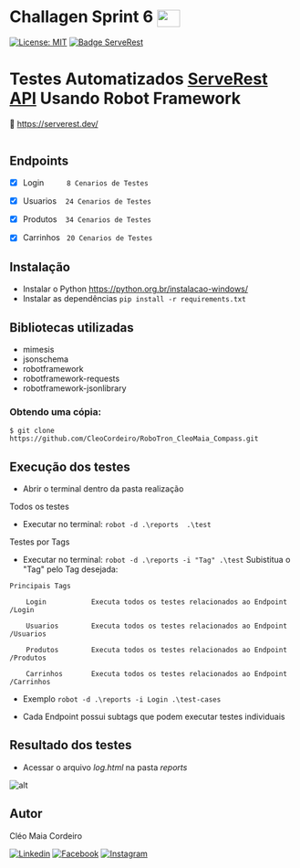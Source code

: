 # Challagen Sprint 6 <img align="center" height="30" width="40" src="https://raw.githubusercontent.com/CleoCordeiro/Assets/main/Assets/robot-framework.svg" />

[![License: MIT](https://img.shields.io/badge/License-MIT-green.svg)](./LICENSE)
[![Badge ServeRest](https://img.shields.io/badge/API-ServeRest-green)](https://github.com/ServeRest/ServeRest/)



# Testes Automatizados [ServeRest API](https://serverest.dev/) Usando Robot Framework

:shopping_cart: https://serverest.dev/


<img src="https://raw.githubusercontent.com/CleoCordeiro/Assets/main/Assets/dacing.gif" alt="">


## Endpoints
- [x] Login &emsp;&emsp;&nbsp; `8 Cenarios de Testes`
- [x] Usuarios &nbsp;&nbsp; `24 Cenarios de Testes`
- [x] Produtos &ensp; `34 Cenarios de Testes`
- [x] Carrinhos &nbsp; `20 Cenarios de Testes`


## Instalação

- Instalar o Python https://python.org.br/instalacao-windows/
- Instalar as dependências `pip install -r requirements.txt`

## Bibliotecas utilizadas
- mimesis
- jsonschema
- robotframework
- robotframework-requests
- robotframework-jsonlibrary

### Obtendo uma cópia:

```shell
$ git clone https://github.com/CleoCordeiro/RoboTron_CleoMaia_Compass.git
```

## Execução dos testes
- Abrir o terminal dentro da pasta realização

Todos os testes
- Executar no terminal: `robot -d .\reports  .\test`

Testes por Tags
- Executar no terminal: `robot -d .\reports -i "Tag" .\test`
Subistitua o "Tag" pelo Tag desejada:
```shell
Principais Tags

    Login           Executa todos os testes relacionados ao Endpoint /Login

    Usuarios        Executa todos os testes relacionados ao Endpoint /Usuarios

    Produtos        Executa todos os testes relacionados ao Endpoint /Produtos

    Carrinhos       Executa todos os testes relacionados ao Endpoint /Carrinhos
```
-  Exemplo `robot -d .\reports -i Login .\test-cases`

- Cada Endpoint possui subtags que podem executar testes individuais

## Resultado dos testes

- Acessar o arquivo *log.html* na pasta *reports*

![alt](https://raw.githubusercontent.com/CleoCordeiro/Assets/main/Assets/testes%20log.png)


## Autor
Cléo Maia Cordeiro
</br>

[![Linkedin](https://img.shields.io/badge/LinkedIn-0077B5?style=for-the-badge&logo=linkedin&logoColor=white)](https://www.linkedin.com/in/cleocordeiro/)
[![Facebook](https://img.shields.io/badge/Facebook-1877F2?style=for-the-badge&logo=facebook&logoColor=white)](https://www.facebook.com/cleo.m.cordeiro/)
[![Instagram](https://img.shields.io/badge/Instagram-E4405F?style=for-the-badge&logo=instagram&logoColor=white)](https://www.instagram.com/cleomaiacordeiro/)
